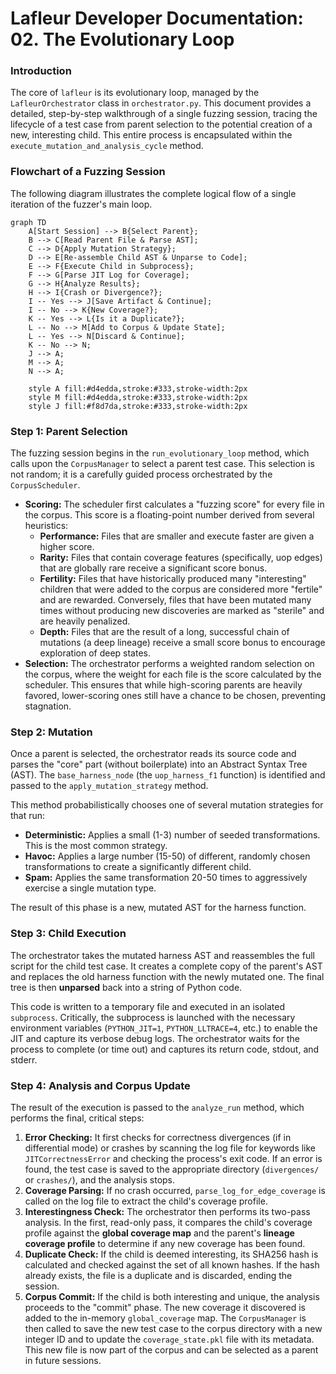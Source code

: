 # Lafleur Developer Documentation: 02. The Evolutionary Loop

### Introduction

The core of `lafleur` is its evolutionary loop, managed by the `LafleurOrchestrator` class in `orchestrator.py`. This document provides a detailed, step-by-step walkthrough of a single fuzzing session, tracing the lifecycle of a test case from parent selection to the potential creation of a new, interesting child. This entire process is encapsulated within the `execute_mutation_and_analysis_cycle` method.

### Flowchart of a Fuzzing Session

The following diagram illustrates the complete logical flow of a single iteration of the fuzzer's main loop.

```mermaid
graph TD
    A[Start Session] --> B{Select Parent};
    B --> C[Read Parent File & Parse AST];
    C --> D{Apply Mutation Strategy};
    D --> E[Re-assemble Child AST & Unparse to Code];
    E --> F{Execute Child in Subprocess};
    F --> G[Parse JIT Log for Coverage];
    G --> H{Analyze Results};
    H --> I{Crash or Divergence?};
    I -- Yes --> J[Save Artifact & Continue];
    I -- No --> K{New Coverage?};
    K -- Yes --> L{Is it a Duplicate?};
    L -- No --> M[Add to Corpus & Update State];
    L -- Yes --> N[Discard & Continue];
    K -- No --> N;
    J --> A;
    M --> A;
    N --> A;

    style A fill:#d4edda,stroke:#333,stroke-width:2px
    style M fill:#d4edda,stroke:#333,stroke-width:2px
    style J fill:#f8d7da,stroke:#333,stroke-width:2px
```

### Step 1: Parent Selection

The fuzzing session begins in the `run_evolutionary_loop` method, which calls upon the `CorpusManager` to select a parent test case. This selection is not random; it is a carefully guided process orchestrated by the `CorpusScheduler`.

  * **Scoring:** The scheduler first calculates a "fuzzing score" for every file in the corpus. This score is a floating-point number derived from several heuristics:
      * **Performance:** Files that are smaller and execute faster are given a higher score.
      * **Rarity:** Files that contain coverage features (specifically, uop edges) that are globally rare receive a significant score bonus.
      * **Fertility:** Files that have historically produced many "interesting" children that were added to the corpus are considered more "fertile" and are rewarded. Conversely, files that have been mutated many times without producing new discoveries are marked as "sterile" and are heavily penalized.
      * **Depth:** Files that are the result of a long, successful chain of mutations (a deep lineage) receive a small score bonus to encourage exploration of deep states.
  * **Selection:** The orchestrator performs a weighted random selection on the corpus, where the weight for each file is the score calculated by the scheduler. This ensures that while high-scoring parents are heavily favored, lower-scoring ones still have a chance to be chosen, preventing stagnation.

### Step 2: Mutation

Once a parent is selected, the orchestrator reads its source code and parses the "core" part (without boilerplate) into an Abstract Syntax Tree (AST). The `base_harness_node` (the `uop_harness_f1` function) is identified and passed to the `apply_mutation_strategy` method.

This method probabilistically chooses one of several mutation strategies for that run:

  * **Deterministic:** Applies a small (1-3) number of seeded transformations. This is the most common strategy.
  * **Havoc:** Applies a large number (15-50) of different, randomly chosen transformations to create a significantly different child.
  * **Spam:** Applies the same transformation 20-50 times to aggressively exercise a single mutation type.

The result of this phase is a new, mutated AST for the harness function.

### Step 3: Child Execution

The orchestrator takes the mutated harness AST and reassembles the full script for the child test case. It creates a complete copy of the parent's AST and replaces the old harness function with the newly mutated one. The final tree is then **unparsed** back into a string of Python code.

This code is written to a temporary file and executed in an isolated `subprocess`. Critically, the subprocess is launched with the necessary environment variables (`PYTHON_JIT=1`, `PYTHON_LLTRACE=4`, etc.) to enable the JIT and capture its verbose debug logs. The orchestrator waits for the process to complete (or time out) and captures its return code, stdout, and stderr.

### Step 4: Analysis and Corpus Update

The result of the execution is passed to the `analyze_run` method, which performs the final, critical steps:

1.  **Error Checking:** It first checks for correctness divergences (if in differential mode) or crashes by scanning the log file for keywords like `JITCorrectnessError` and checking the process's exit code. If an error is found, the test case is saved to the appropriate directory (`divergences/` or `crashes/`), and the analysis stops.
2.  **Coverage Parsing:** If no crash occurred, `parse_log_for_edge_coverage` is called on the log file to extract the child's coverage profile.
3.  **Interestingness Check:** The orchestrator then performs its two-pass analysis. In the first, read-only pass, it compares the child's coverage profile against the **global coverage map** and the parent's **lineage coverage profile** to determine if any new coverage has been found.
4.  **Duplicate Check:** If the child is deemed interesting, its SHA256 hash is calculated and checked against the set of all known hashes. If the hash already exists, the file is a duplicate and is discarded, ending the session.
5.  **Corpus Commit:** If the child is both interesting and unique, the analysis proceeds to the "commit" phase. The new coverage it discovered is added to the in-memory `global_coverage` map. The `CorpusManager` is then called to save the new test case to the corpus directory with a new integer ID and to update the `coverage_state.pkl` file with its metadata. This new file is now part of the corpus and can be selected as a parent in future sessions.
